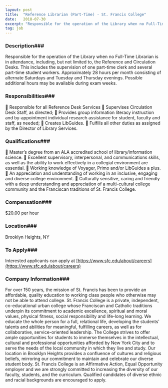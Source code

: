 ```yaml
---
layout: post
title:  "Reference Librarian (Part-Time) - St. Francis College"
date:   2018-07-30
excerpt: "Responsible for the operation of the Library when no Full-Time Librarian is in attendance, including, but not limited to, the Reference and Circulation Desks. This includes the supervision of one part-time clerk and several part-time student workers. Approximately 28 hours per month consisting of alternate Saturdays and Tuesday and Thursday..."
tag: job
---
```


### Description###

Responsible for the operation of the Library when no Full-Time Librarian is in attendance, including, but not limited to, the Reference and Circulation Desks. This includes the supervision of one part-time clerk and several part-time student workers.
Approximately 28 hours per month consisting of alternate Saturdays and Tuesday and Thursday evenings. Possible additional hours may be available during exam weeks.


### Responsibilities###

 Responsible for all Reference Desk Services
 Supervises Circulation Desk Staff, as directed;
 Provides group information literacy instruction and by-appointment individual research assistance for student, faculty and staff, as needed;
 Creates LibGuides.
 Fulfills all other duties as assigned by the Director of Library Services.


### Qualifications###

 Master’s degree from an ALA accredited school of library/information science.
 Excellent supervisory, interpersonal, and communications skills, as well as the ability to work effectively in a collegial environment are essential.
 Working knowledge of Voyager, Primo and/or LibGuides a plus.
 An appreciation and understanding of working in an inclusive, engaging and diverse college environment.
 Culturally sensitive, caring and friendly with a deep understanding and appreciation of a multi-cultural college community and the Franciscan traditions of St. Francis College.


### Compensation###

$20.00 per hour


### Location###

Brooklyn Heights, NY




### To Apply###

Interested applicants can apply at [https://www.sfc.edu/about/careers](https://www.sfc.edu/about/careers)


### Company Information###

For over 150 years, the mission of St. Francis has been to provide an affordable, quality education to working class people who otherwise may not be able to attend college. St. Francis College is a private, independent, co-educational urban college whose Franciscan and Catholic traditions underpin its commitment to academic excellence, spiritual and moral values, physical fitness, social responsibility and life-long learning. We educate the whole person for a full, relational life, developing the students' talents and abilities for meaningful, fulfilling careers, as well as for collaborative, service-oriented leadership.
The College strives to offer ample opportunities for students to immerse themselves in the intellectual, cultural and professional opportunities afforded by New York City and to serve the
needs of the local community in which they live and study. Our location in Brooklyn Heights provides a confluence of cultures and religious beliefs, mirroring our commitment to maintain and celebrate our diverse student body.
St. Francis College is an Affirmative Action, Equal Opportunity employer and we are strongly committed to increasing the diversity of our faculty, students, and the curriculum. Qualified candidates of diverse ethnic and racial backgrounds are encouraged to apply.




